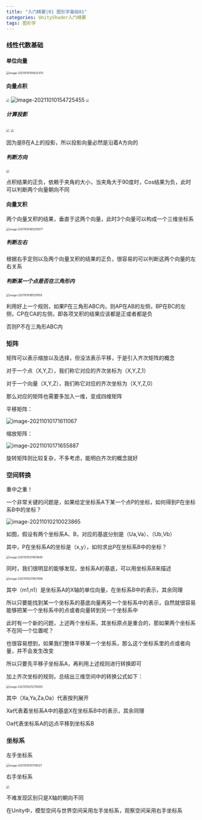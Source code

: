 ```yaml
---
title: "入门精要|01 图形学基础01"
categories: UnityShader入门精要
tags: 图形学
---
```


### 线性代数基础

#### 单位向量

<img src="https://cdn.jsdelivr.net/gh/Gasskin/CloudImg/img/202110101558395.png" alt="image-20211010155832370" style="zoom:50%;" />

#### 向量点积

<img src="https://cdn.jsdelivr.net/gh/Gasskin/CloudImg/img/202110101546909.png" style="zoom:50%;"/>

<img src="https://cdn.jsdelivr.net/gh/Gasskin/CloudImg/img/202110101547487.png" alt="image-20211010154725455"  />

<img src="https://cdn.jsdelivr.net/gh/Gasskin/CloudImg/img/202110101548817.png" style="zoom:50%;" />

##### 计算投影

<img src="https://cdn.jsdelivr.net/gh/Gasskin/CloudImg/img/202110101549078.png" style="zoom:50%;"/>

<img src="https://cdn.jsdelivr.net/gh/Gasskin/CloudImg/img/202110101637235.png" style="zoom:50%;" />

因为是B在A上的投影，所以投影向量必然是沿着A方向的

##### 判断方向

<img src="https://cdn.jsdelivr.net/gh/Gasskin/CloudImg/img/202110101640537.png" style="zoom:50%;"/>

点积结果的正负，依赖于夹角的大小，当夹角大于90度时，Cos结果为负，此时可以判断两个向量朝向不同

#### 向量叉积

两个向量叉积的结果，垂直于这两个向量，此时3个向量可以构成一个三维坐标系

<img src="https://cdn.jsdelivr.net/gh/Gasskin/CloudImg/img/202110101652613.png" alt="image-20211010165255577" style="zoom:50%;" />

##### 判断左右

根据右手定则以及两个向量叉积的结果的正负，很容易的可以判断这两个向量的左右关系

##### 判断某一个点是否在三角形内

<img src="https://cdn.jsdelivr.net/gh/Gasskin/CloudImg/img/202110101652197.png" alt="image-20211010165218155" style="zoom:50%;" />

利用好上一个规则，如果P在三角形ABC内，则AP在AB的左侧，BP在BC的左侧，CP在CA的左侧，即各项叉积的结果应该都是正或者都是负

否则P不在三角形ABC内

### 矩阵

矩阵可以表示缩放以及选择，但没法表示平移，于是引入齐次矩阵的概念

对于一个点（X,Y,Z），我们称它对应的齐次坐标为（X,Y,Z,1）

对于一个向量（X,Y,Z），我们称它对应的齐次坐标为（X,Y,Z,0）

那么对应的矩阵也需要多加入一维，变成四维矩阵

平移矩阵：

![image-20211010171611067](https://cdn.jsdelivr.net/gh/Gasskin/CloudImg/img/202110101716100.png)

缩放矩阵：

![image-20211010171655887](https://cdn.jsdelivr.net/gh/Gasskin/CloudImg/img/202110101716917.png)

旋转矩阵则比较复杂，不多考虑，能明白齐次的概念就好

### 空间转换

重中之重！

一个非常关键的问题是，如果给定坐标系A下某一个点P的坐标，如何得到P在坐标系B中的坐标？

![image-20211010210023865](https://cdn.jsdelivr.net/gh/Gasskin/CloudImg/img/202110102100031.png)

如图，假设有两个坐标系A、B，对应的基底分别是（Ua,Va）、（Ub,Vb）

其中，P在坐标系A的坐标是（x,y），如何求出P在坐标系B中的坐标？

<img src="https://cdn.jsdelivr.net/gh/Gasskin/CloudImg/img/202110102116699.png" alt="image-20211010211601649" style="zoom:50%;" />

同时，我们很明显的能够发现，坐标系A的基底，可以用坐标系B来描述

<img src="https://cdn.jsdelivr.net/gh/Gasskin/CloudImg/img/202110102116056.png" alt="image-20211010211657959" style="zoom:50%;" />

其中（m1,n1）是坐标系A的X轴的单位向量，在坐标系B中的表示，其余同理

所以只要能找到某一个坐标系的基底向量再另一个坐标系中的表示，自然就很容易能够把某一个坐标系中的点或者向量转到另一个坐标系中

此时有一个新的问题，上述两个坐标系，其坐标原点是重合的，那如果两个坐标系不在同一个位置呢？

也很容易想到，如果我们整体平移某一个坐标系，那么这个坐标系里的点或者向量，并不会发生改变

所以只要先平移子坐标系A，再利用上述规则进行转换即可

加上齐次坐标的规则，总结出三维空间中的转换公式如下：

<img src="https://cdn.jsdelivr.net/gh/Gasskin/CloudImg/img/202110102127381.png" alt="image-20211010212718305" style="zoom:50%;" />

其中（Xa,Ya,Za,Oa）代表按列展开

Xa代表着坐标系A中的基底X在坐标系B中的表示，其余同理

Oa代表坐标系A的远点平移到坐标系B

### 坐标系

左手坐标系

<img src="https://cdn.jsdelivr.net/gh/Gasskin/CloudImg/img/202110101517247.png" alt="image-20211010151708127" style="zoom:50%;" />

右手坐标系

<img src="https://cdn.jsdelivr.net/gh/Gasskin/CloudImg/img/202110101519741.png" style="zoom:50%;" />

不难发现区别只是X轴的朝向不同

在Unity中，模型空间与世界空间采用左手坐标系，观察空间采用右手坐标系

